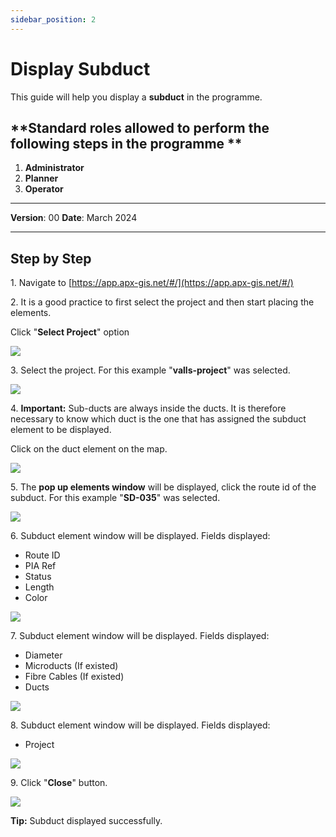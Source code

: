 ```yaml
---
sidebar_position: 2
---
```


# Display Subduct

This guide will help you display a **subduct** in the programme.

## **Standard roles allowed to perform the following steps in the programme **

1.	**Administrator**
2.  **Planner**
3. **Operator**

------------

**Version**: 00
**Date**: March 2024

------------
## **Step by Step**


1\. Navigate to [https://app.apx-gis.net/#/](https://app.apx-gis.net/#/)


2\. It is a good practice to first select the project and then start placing the elements.

Click "**Select Project**" option

![](https://ajeuwbhvhr.cloudimg.io/colony-recorder.s3.amazonaws.com/files/2024-01-31/adfc5210-5a7f-4fd3-825a-f74d9f7a2430/ascreenshot.jpeg?tl_px=0,0&br_px=1238,692&force_format=png&width=1120.0&wat=1&wat_opacity=1&wat_gravity=northwest&wat_url=https://colony-recorder.s3.amazonaws.com/images/watermarks/14B8A6_standard.png&wat_pad=467,-1)


3\. Select the project. For this example "**valls-project**" was selected.

![](https://ajeuwbhvhr.cloudimg.io/colony-recorder.s3.amazonaws.com/files/2024-01-31/d01b42d4-da21-40e3-bd3a-2fd8adfcdac9/ascreenshot.jpeg?tl_px=0,0&br_px=1238,692&force_format=png&width=1120.0&wat=1&wat_opacity=1&wat_gravity=northwest&wat_url=https://colony-recorder.s3.amazonaws.com/images/watermarks/14B8A6_standard.png&wat_pad=468,191)


4\. **Important:** Sub-ducts are always inside the ducts. It is therefore necessary to know which duct is the one that has assigned the subduct element to be displayed. 

Click on the duct element on the map.

![](https://ajeuwbhvhr.cloudimg.io/colony-recorder.s3.amazonaws.com/files/2024-01-31/130d21f8-002c-4c6a-a8fa-499c2ac29b17/ascreenshot.jpeg?tl_px=0,0&br_px=1921,791&force_format=png&width=1120.0&wat=1&wat_opacity=1&wat_gravity=northwest&wat_url=https://colony-recorder.s3.amazonaws.com/images/watermarks/14B8A6_standard.png&wat_pad=566,200)


5\. The **pop up elements window** will be displayed, click the route id of the subduct. For this example "**SD-035**" was selected.

![](https://ajeuwbhvhr.cloudimg.io/colony-recorder.s3.amazonaws.com/files/2024-01-31/2874675a-c28c-4d76-9506-284ea4a79059/ascreenshot.jpeg?tl_px=236,0&br_px=1475,692&force_format=png&width=1120.0&wat=1&wat_opacity=1&wat_gravity=northwest&wat_url=https://colony-recorder.s3.amazonaws.com/images/watermarks/14B8A6_standard.png&wat_pad=524,261)


6\. Subduct element window will be displayed. Fields displayed:

- Route ID
- PIA Ref
- Status
- Length
- Color

![](https://ajeuwbhvhr.cloudimg.io/colony-recorder.s3.amazonaws.com/files/2024-01-31/256a37db-f38d-4971-bdb5-8ee6676c029e/screenshot.jpeg?tl_px=0,0&br_px=1566,889&force_format=png&width=1120.0)


7\. Subduct element window will be displayed.  Fields displayed:

- Diameter
- Microducts (If existed)
- Fibre Cables (If existed)
- Ducts

![](https://ajeuwbhvhr.cloudimg.io/colony-recorder.s3.amazonaws.com/files/2024-01-31/bbd9392d-b3d8-43d0-83d0-0613ff8e26e2/screenshot.jpeg?tl_px=0,0&br_px=1573,889&force_format=png&width=1120.0)


8\. Subduct element window will be displayed. Fields displayed:

- Project

![](https://ajeuwbhvhr.cloudimg.io/colony-recorder.s3.amazonaws.com/files/2024-01-31/5730d70c-4d9f-4f47-b30f-1e07042f6765/screenshot.jpeg?tl_px=0,0&br_px=1601,889&force_format=png&width=1120.0)


9\. Click "**Close**" button.

![](https://ajeuwbhvhr.cloudimg.io/colony-recorder.s3.amazonaws.com/files/2024-01-31/b16c2b5d-640c-4967-9612-f681dd863967/ascreenshot.jpeg?tl_px=0,0&br_px=1719,791&force_format=png&width=1120.0&wat=1&wat_opacity=1&wat_gravity=northwest&wat_url=https://colony-recorder.s3.amazonaws.com/images/watermarks/14B8A6_standard.png&wat_pad=300,454)


**Tip:** Subduct displayed successfully.

